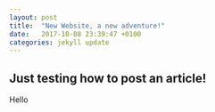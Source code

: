 ```yaml
---
layout: post
title:  "New Website, a new adventure!"
date:   2017-10-08 23:39:47 +0100
categories: jekyll update
---
```

Just testing how to post an article!
---
Hello
